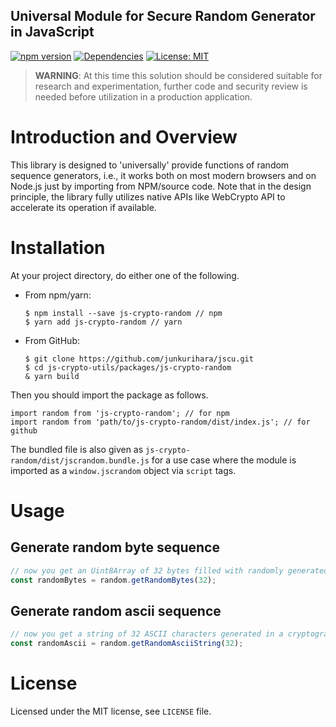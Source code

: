 Universal Module for Secure Random Generator in JavaScript
--
[![npm version](https://badge.fury.io/js/js-crypto-random.svg)](https://badge.fury.io/js/js-crypto-random)
[![Dependencies](https://david-dm.org/junkurihara/jscu.svg?path=packages/js-crypto-random)](https://david-dm.org/junkurihara/jscu?path=packages/js-crypto-random)
[![License: MIT](https://img.shields.io/badge/License-MIT-yellow.svg)](https://opensource.org/licenses/MIT)

> **WARNING**: At this time this solution should be considered suitable for research and experimentation, further code and security review is needed before utilization in a production application.

# Introduction and Overview

This library is designed to 'universally' provide functions of random sequence generators, i.e., it works both on most modern browsers and on Node.js just by importing from NPM/source code. Note that in the design principle, the library fully utilizes native APIs like WebCrypto API to accelerate its operation if available. 

# Installation

At your project directory, do either one of the following.

- From npm/yarn:
  ```shell
  $ npm install --save js-crypto-random // npm
  $ yarn add js-crypto-random // yarn
  ```
- From GitHub:
  ```shell
  $ git clone https://github.com/junkurihara/jscu.git
  $ cd js-crypto-utils/packages/js-crypto-random
  & yarn build
  ```

Then you should import the package as follows.

```shell
import random from 'js-crypto-random'; // for npm
import random from 'path/to/js-crypto-random/dist/index.js'; // for github
```

The bundled file is also given as `js-crypto-random/dist/jscrandom.bundle.js` for a use case where the module is imported as a `window.jscrandom` object via `script` tags.
  
# Usage

## Generate random byte sequence

```javascript
// now you get an Uint8Array of 32 bytes filled with randomly generated values
const randomBytes = random.getRandomBytes(32);
```

## Generate random ascii sequence

```javascript
// now you get a string of 32 ASCII characters generated in a cryptographically random manner
const randomAscii = random.getRandomAsciiString(32);
```

# License

Licensed under the MIT license, see `LICENSE` file.
